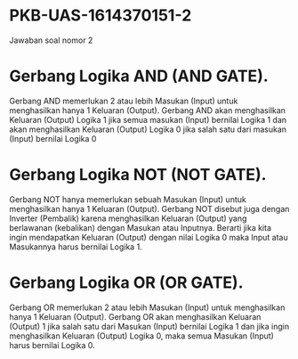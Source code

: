 # PKB-UAS-1614370151-2
Jawaban soal nomor 2


# Gerbang Logika AND (AND GATE).
Gerbang AND memerlukan 2 atau lebih Masukan (Input) untuk menghasilkan hanya 1 Keluaran (Output). Gerbang AND akan menghasilkan Keluaran (Output) Logika 1 jika semua masukan (Input) bernilai Logika 1 dan akan menghasilkan Keluaran (Output) Logika 0 jika salah satu dari masukan (Input) bernilai Logika 0

# Gerbang Logika NOT (NOT GATE).
Gerbang NOT hanya memerlukan sebuah Masukan (Input) untuk menghasilkan hanya 1 Keluaran (Output). Gerbang NOT disebut juga dengan Inverter (Pembalik) karena menghasilkan Keluaran (Output) yang berlawanan (kebalikan) dengan Masukan atau Inputnya. Berarti jika kita ingin mendapatkan Keluaran (Output) dengan nilai Logika 0 maka Input atau Masukannya harus bernilai Logika 1.

# Gerbang Logika OR (OR GATE).
Gerbang OR memerlukan 2 atau lebih Masukan (Input) untuk menghasilkan hanya 1 Keluaran (Output). Gerbang OR akan menghasilkan Keluaran (Output) 1 jika salah satu dari Masukan (Input) bernilai Logika 1 dan jika ingin menghasilkan Keluaran (Output) Logika 0, maka semua Masukan (Input) harus bernilai Logika 0.
